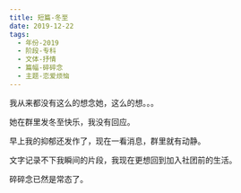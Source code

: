 ```yaml
---
title: 短篇-冬至
date: 2019-12-22
tags:
  - 年份-2019
  - 阶段-专科
  - 文体-抒情
  - 篇幅-碎碎念
  - 主题-恋爱烦恼
---
```


我从来都没有这么的想念她，这么的想。。。

她在群里发冬至快乐，我没有回应。

早上我的抑郁还发作了，现在一看消息，群里就有动静。

文字记录不下我瞬间的片段，我现在更想回到加入社团前的生活。

碎碎念已然是常态了。
